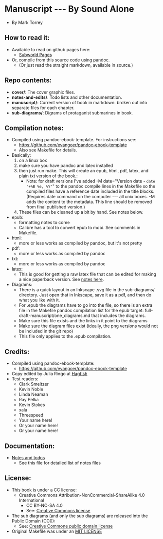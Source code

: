 
# Manuscript --- By Sound Alone
* By Mark Torrey


## How to read it:
* Available to read on github pages here:
	* [Subworld Pages](http://grannycart.net/by-sound-alone/)
* Or, compile from this source code using pandoc.
	* (Or just read the straight markdown, available in source.)

## Repo contents:
* **cover/**: The cover graphic files.
* **notes-and-edits/**: Todo lists and other documentation.
* **manuscript/**: Current version of book in markdown. broken out into separate files for each chapter.
* **sub-diagrams/**: Digrams of protaganist submarines in book.


## Compilation notes:
* Compiled using pandoc-ebook-template. For instructions see:
	* https://github.com/evangoer/pandoc-ebook-template
	* Also see Makefile for details.
* Basically: 
	1. on a linux box 
	2. make sure you have pandoc and latex installed 
	3. then just run make. This will create an epub, html, pdf, latex, and plain txt version of the book.:
		* Note: for draft versions I've added -M date="Version date - `date "+%B %e, %Y"`" to the pandoc compile lines in the Makefile so the compiled files have a reference date included in the title blocks. (Requires date command on the computer --- all unix boxes. -M adds the content to the metadata. This line should be removed from final published version.)
	4. These files can be cleaned up a bit by hand. See notes below.
* epub:
	* formatting notes to come
	* Calibre has a tool to convert epub to mobi. See comments in Makefile.
* html:
	* more or less works as compiled by pandoc, but it's not pretty
* pdf:
	* more or less works as compiled by pandoc
* txt:
	* more or less works as compiled by pandoc
* latex:
	* This is good for getting a raw latex file that can be edited for making a nice paperback version. See [notes here](latex-edits-for-paperback.md).
* Diagrams:
	* There is a quick layout in an Inkscape .svg file in the sub-diagrams/ directory. Just open that in Inkscape, save it as a pdf, and then do what you like with it.
	* For .epub the diagrams have to go into the file, so there is an extra file in the Makefile pandoc compilation list for the epub target: full-draft-manuscript/one_diagrams.md that includes the diagrams. 
	* Make sure this file exists and the links in it point to the diagrams
	* Make sure the diagram files exist (ideally, the png versions would not be included in the git repo)
	* This file only applies to the .epub compilation.

## Credits:
* Compiled using pandoc-ebook-template:
	* https://github.com/evangoer/pandoc-ebook-template
* Copy edited by Julia Ringo at [Hagfish](https://hag.fish/)
* Test readers:
	* Clark Smeltzer
	* Kevin Noble
	* Linda Neaman
	* Ray Pelka
	* Kevin Stokes
	* xala
	* Threespeed
	* Your name here!
	* Or your name here!
	* Or your name here!

[//]: # (* Cover from covervault: * https://covervault.com/)

## Documentation:
* [Notes and todos](notes-and-edits/index-notes_and_todos-subworld_book1)
	* See this file for detailed list of notes files


## License:
* This book is under a CC license:
	* Creative Commons Attribution-NonCommercial-ShareAlike 4.0 International
		* CC BY-NC-SA 4.0
		* See: [Creative Commons license](https://creativecommons.org/licenses/by-nc-sa/4.0/)
* The sub diagrams (and only the sub diagrams) are released into the Public Domain (CC0):
	* See: [Creative Commone public domain license](https://creativecommons.org/publicdomain/zero/1.0/)
* Original Makefile was under an [MIT LICENSE](https://opensource.org/license/mit/)


